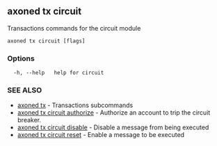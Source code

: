 ## axoned tx circuit

Transactions commands for the circuit module

```
axoned tx circuit [flags]
```

### Options

```
  -h, --help   help for circuit
```

### SEE ALSO

* [axoned tx](axoned_tx.md)	 - Transactions subcommands
* [axoned tx circuit authorize](axoned_tx_circuit_authorize.md)	 - Authorize an account to trip the circuit breaker.
* [axoned tx circuit disable](axoned_tx_circuit_disable.md)	 - Disable a message from being executed
* [axoned tx circuit reset](axoned_tx_circuit_reset.md)	 - Enable a message to be executed
